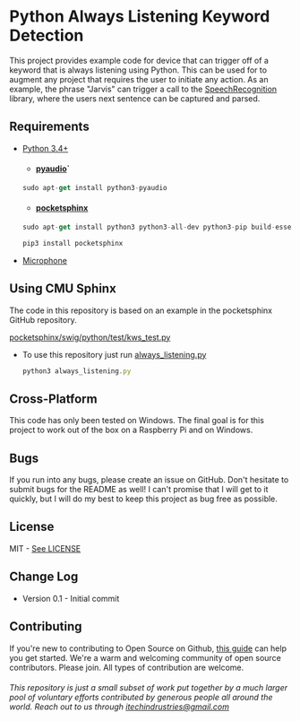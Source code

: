 # Python Always Listening Keyword Detection

This project provides example code for device that can trigger off of a keyword that is always listening using Python. This can be used for to augment any project that requires the user to initiate any action. As an example, the phrase "Jarvis" can trigger a call to the [SpeechRecognition](https://pypi.python.org/pypi/SpeechRecognition) library, where the users next sentence can be captured and parsed.

## Requirements

- [Python 3.4+](https://www.python.org/)
	- #### [pyaudio](https://people.csail.mit.edu/hubert/pyaudio/)`
	
	```javascript
	sudo apt-get install python3-pyaudio
	```
	
	- #### [pocketsphinx](http://www.lfd.uci.edu/~gohlke/pythonlibs/#pocketsphinx)
	
	```javascript
	sudo apt-get install python3 python3-all-dev python3-pip build-essential swig git libpulse-dev libasound2-dev
	```
	```javascript
	pip3 install pocketsphinx
	```
	
	
- [Microphone](http://amzn.to/1rvSxuS)

## Using CMU Sphinx

The code in this repository is based on an example in the pocketsphinx GitHub repository. 

[pocketsphinx/swig/python/test/kws_test.py](https://github.com/cmusphinx/pocketsphinx/blob/master/swig/python/test/kws_test.py)

- To use this repository just run [always_listening.py](./always_listening.py)
    ```javascript
    python3 always_listening.py
    ```

## Cross-Platform

This code has only been tested on Windows. The final goal is for this project to work out of the box on a Raspberry Pi and on Windows.

## Bugs

If you run into any bugs, please create an issue on GitHub. Don't hesitate to submit bugs for the README as well! I can't promise that I will get to it quickly, but I will do my best to keep this project as bug free as possible.

## License
MIT - [See LICENSE](./LICENSE)

## Change Log
* Version 0.1 - Initial commit

## Contributing


If you're new to contributing to Open Source on Github, [this guide](https://guides.github.com/activities/contributing-to-open-source/) can help you get started. We're a warm and welcoming community of open source contributors. Please join. All types of contribution are welcome.

###### This repository is just a small subset of work put together by a much larger pool of voluntary efforts contributed by generous people all around the world. Reach out to us through itechindrustries@gmail.com
